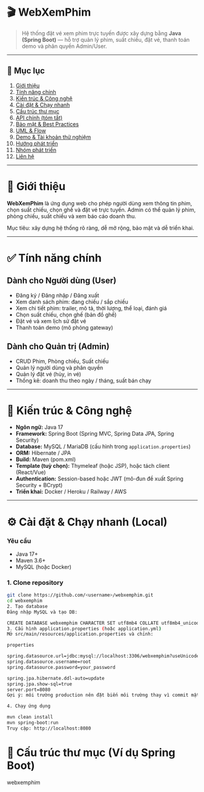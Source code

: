 # 🎬 WebXemPhim

> Hệ thống đặt vé xem phim trực tuyến được xây dựng bằng **Java (Spring Boot)** — hỗ trợ quản lý phim, suất chiếu, đặt vé, thanh toán demo và phân quyền Admin/User.

---


## 🔖 Mục lục
1. [Giới thiệu](#-giới-thiệu)  
2. [Tính năng chính](#-tính-năng-chính)  
3. [Kiến trúc & Công nghệ](#-kiến-trúc--công-nghệ)  
4. [Cài đặt & Chạy nhanh](#-cài-đặt--chạy-nhanh)  
5. [Cấu trúc thư mục](#-cấu-trúc-thư-mục)  
6. [API chính (tóm tắt)](#-api-chính-tóm-tắt)  
7. [Bảo mật & Best Practices](#-bảo-mật--best-practices)  
8. [UML & Flow](#-uml--flow)  
9. [Demo & Tài khoản thử nghiệm](#-demo--tài-khoản-thử-nghiệm)  
10. [Hướng phát triển](#-hướng-phát-triển)  
11. [Nhóm phát triển](#-nhóm-phát-triển)  
12. [Liên hệ](#-liên-hệ)

---

# 🎯 Giới thiệu
**WebXemPhim** là ứng dụng web cho phép người dùng xem thông tin phim, chọn suất chiếu, chọn ghế và đặt vé trực tuyến. Admin có thể quản lý phim, phòng chiếu, suất chiếu và xem báo cáo doanh thu.

Mục tiêu: xây dựng hệ thống rõ ràng, dễ mở rộng, bảo mật và dễ triển khai.

---

# ✅ Tính năng chính

## Dành cho Người dùng (User)
- Đăng ký / Đăng nhập / Đăng xuất
- Xem danh sách phim: đang chiếu / sắp chiếu
- Xem chi tiết phim: trailer, mô tả, thời lượng, thể loại, đánh giá
- Chọn suất chiếu, chọn ghế (bản đồ ghế)
- Đặt vé và xem lịch sử đặt vé
- Thanh toán demo (mô phỏng gateway)

## Dành cho Quản trị (Admin)
- CRUD Phim, Phòng chiếu, Suất chiếu
- Quản lý người dùng và phân quyền
- Quản lý đặt vé (hủy, in vé)
- Thống kê: doanh thu theo ngày / tháng, suất bán chạy

---

# 🧱 Kiến trúc & Công nghệ

- **Ngôn ngữ:** Java 17  
- **Framework:** Spring Boot (Spring MVC, Spring Data JPA, Spring Security)  
- **Database:** MySQL / MariaDB (cấu hình trong `application.properties`)  
- **ORM:** Hibernate / JPA  
- **Build:** Maven (pom.xml)  
- **Template (tuỳ chọn):** Thymeleaf (hoặc JSP), hoặc tách client (React/Vue)  
- **Authentication:** Session-based hoặc JWT (mô-đun đề xuất Spring Security + BCrypt)  
- **Triển khai:** Docker / Heroku / Railway / AWS

---

# ⚙️ Cài đặt & Chạy nhanh (Local)

### Yêu cầu
- Java 17+
- Maven 3.6+
- MySQL (hoặc Docker)

### 1. Clone repository
```bash
git clone https://github.com/<username>/webxemphim.git
cd webxemphim
2. Tạo database
Đăng nhập MySQL và tạo DB:

CREATE DATABASE webxemphim CHARACTER SET utf8mb4 COLLATE utf8mb4_unicode_ci;
3. Cấu hình application.properties (hoặc application.yml)
Mở src/main/resources/application.properties và chỉnh:

properties

spring.datasource.url=jdbc:mysql://localhost:3306/webxemphim?useUnicode=true&characterEncoding=utf8&serverTimezone=Asia/Bangkok
spring.datasource.username=root
spring.datasource.password=your_password

spring.jpa.hibernate.ddl-auto=update
spring.jpa.show-sql=true
server.port=8080
Gợi ý: môi trường production nên đặt biến môi trường thay vì commit mật khẩu.

4. Chạy ứng dụng

mvn clean install
mvn spring-boot:run
Truy cập: http://localhost:8080
```

# 📂 Cấu trúc thư mục (Ví dụ Spring Boot)

webxemphim
   






